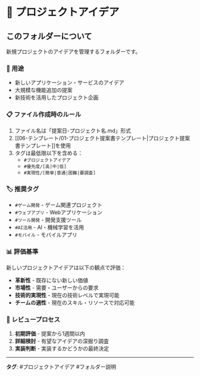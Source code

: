 # 🚀 プロジェクトアイデア

## このフォルダーについて

新規プロジェクトのアイデアを管理するフォルダーです。

### 📝 用途
- 新しいアプリケーション・サービスのアイデア
- 大規模な機能追加の提案
- 新技術を活用したプロジェクト企画

### 📋 ファイル作成時のルール
1. ファイル名は「提案日-プロジェクト名.md」形式
2. [[06-テンプレート/01-プロジェクト提案書テンプレート|プロジェクト提案書テンプレート]]を使用
3. タグは最低限以下を含める：
   - `#プロジェクトアイデア`
   - `#優先度/[高|中|低]`
   - `#実現性/[簡単|普通|困難|要調査]`

### 🏷️ 推奨タグ
- `#ゲーム開発` - ゲーム関連プロジェクト
- `#ウェブアプリ` - Webアプリケーション
- `#ツール開発` - 開発支援ツール
- `#AI活用` - AI・機械学習を活用
- `#モバイル` - モバイルアプリ

### 📊 評価基準
新しいプロジェクトアイデアは以下の観点で評価：
- **革新性** - 既存にない新しい価値
- **市場性** - 需要・ユーザーからの要求
- **技術的実現性** - 現在の技術レベルで実現可能
- **チームの適性** - 現在のスキル・リソースで対応可能

### 🔄 レビュープロセス
1. **初期評価** - 提案から1週間以内
2. **詳細検討** - 有望なアイデアの深掘り調査
3. **実装判断** - 実装するかどうかの最終決定

---

**タグ**: #プロジェクトアイデア #フォルダー説明
